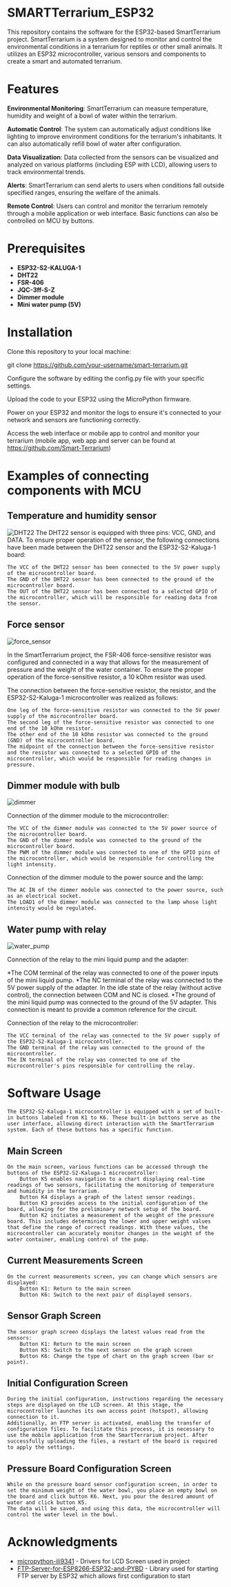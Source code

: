 # SMARTTerrarium_ESP32
This repository contains the software for the ESP32-based SmartTerrarium project. 
SmartTerrarium is a system designed to monitor and control the environmental conditions in a terrarium for reptiles or other small animals. 
It utilizes an ESP32 microcontroller, various sensors and components to create a smart and automated terrarium.

# Features

**Environmental Monitoring**: SmartTerrarium can measure temperature, humidity and weight of a bowl of water within the terrarium.

**Automatic Control**: The system can automatically adjust conditions like lighting to improve environment conditions for the terrarium's inhabitants. It can also automatically refill bowl of water after configuration.

**Data Visualization**: Data collected from the sensors can be visualized and analyzed on various platforms (including ESP with LCD), allowing users to track environmental trends.

**Alerts**: SmartTerrarium can send alerts to users when conditions fall outside specified ranges, ensuring the welfare of the animals.

**Remote Control**: Users can control and monitor the terrarium remotely through a mobile application or web interface. Basic functions can also be controlled on MCU by buttons.

# Prerequisites
- **ESP32-S2-KALUGA-1**
- **DHT22**
- **FSR-406**
- **JQC-3ff-S-Z**
- **Dimmer module**
- **Mini water pump (5V)**
  
# Installation
Clone this repository to your local machine:

git clone https://github.com/your-username/smart-terrarium.git

Configure the software by editing the config.py file with your specific settings.

Upload the code to your ESP32 using the MicroPython firmware.

Power on your ESP32 and monitor the logs to ensure it's connected to your network and sensors are functioning correctly.

Access the web interface or mobile app to control and monitor your terrarium (mobile app, web app and server can be found at https://github.com/Smart-Terrarium)

# Examples of connecting components with MCU
## Temperature and humidity sensor
![DHT22](https://github.com/Falron98/SMARTTerrarium_ESP32/assets/61655970/0fef7879-b333-4b9b-b028-c49d61431d3b)
The DHT22 sensor is equipped with three pins: VCC, GND, and DATA. 
To ensure proper operation of the sensor, the following connections have been made between the DHT22 sensor and the ESP32-S2-Kaluga-1 board:

    The VCC of the DHT22 sensor has been connected to the 5V power supply of the microcontroller board.
    The GND of the DHT22 sensor has been connected to the ground of the microcontroller board.
    The OUT of the DHT22 sensor has been connected to a selected GPIO of the microcontroller, which will be responsible for reading data from the sensor.

## Force sensor
![force_sensor](https://github.com/Falron98/SMARTTerrarium_ESP32/assets/61655970/91f3f638-8e5e-4571-9198-61b9b5a2bd04)

In the SmartTerrarium project, the FSR-406 force-sensitive resistor was configured and connected in a way that allows for the measurement of pressure and the weight of the water container. 
To ensure the proper operation of the force-sensitive resistor, a 10 kOhm resistor was used.

The connection between the force-sensitive resistor, the resistor, and the ESP32-S2-Kaluga-1 microcontroller was realized as follows:

    One leg of the force-sensitive resistor was connected to the 5V power supply of the microcontroller board.
    The second leg of the force-sensitive resistor was connected to one end of the 10 kOhm resistor.
    The other end of the 10 kOhm resistor was connected to the ground (GND) of the microcontroller board.
    The midpoint of the connection between the force-sensitive resistor and the resistor was connected to a selected GPIO of the microcontroller, which would be responsible for reading changes in pressure.

## Dimmer module with bulb
![dimmer](https://github.com/Falron98/SMARTTerrarium_ESP32/assets/61655970/c20fadee-63f2-4c04-b440-416122eb9607)

Connection of the dimmer module to the microcontroller:

    The VCC of the dimmer module was connected to the 5V power source of the microcontroller board.
    The GND of the dimmer module was connected to the ground of the microcontroller board.
    The PWM of the dimmer module was connected to one of the GPIO pins of the microcontroller, which would be responsible for controlling the light intensity.

Connection of the dimmer module to the power source and the lamp:

    The AC IN of the dimmer module was connected to the power source, such as an electrical socket.
    The LOAD1 of the dimmer module was connected to the lamp whose light intensity would be regulated.

## Water pump with relay
![water_pump](https://github.com/Falron98/SMARTTerrarium_ESP32/assets/61655970/21d97cca-fb66-43da-8141-d01b4e9fe74f)

Connection of the relay to the mini liquid pump and the adapter:

*The COM terminal of the relay was connected to one of the power inputs of the mini liquid pump.
*The NC terminal of the relay was connected to the 5V power supply of the adapter. In the idle state of the relay (without active control), the connection between COM and NC is closed.
*The ground of the mini liquid pump was connected to the ground of the 5V adapter. This connection is meant to provide a common reference for the circuit.

Connection of the relay to the microcontroller:

    The VCC terminal of the relay was connected to the 5V power supply of the ESP32-S2-Kaluga-1 microcontroller.
    The GND terminal of the relay was connected to the ground of the microcontroller.
    The IN terminal of the relay was connected to one of the microcontroller's pins responsible for controlling the relay.

# Software Usage
    The ESP32-S2-Kaluga-1 microcontroller is equipped with a set of built-in buttons labeled from K1 to K6. These built-in buttons serve as the user interface, allowing direct interaction with the SmartTerrarium system. Each of these buttons has a specific function.

## Main Screen
    On the main screen, various functions can be accessed through the buttons of the ESP32-S2-Kaluga-1 microcontroller:
        Button K5 enables navigation to a chart displaying real-time readings of two sensors, facilitating the monitoring of temperature and humidity in the terrarium.
        Button K4 displays a graph of the latest sensor readings.
        Button K3 provides access to the initial configuration of the board, allowing for the preliminary network setup of the board.
        Button K2 initiates a measurement of the weight of the pressure board. This includes determining the lower and upper weight values that define the range of correct readings. With these values, the microcontroller can accurately monitor changes in the weight of the water container, enabling control of the pump.

## Current Measurements Screen
    On the current measurements screen, you can change which sensors are displayed:
        Button K1: Return to the main screen
        Button K6: Switch to the next pair of displayed sensors.

## Sensor Graph Screen
    The sensor graph screen displays the latest values read from the sensors:
        Button K1: Return to the main screen
        Button K5: Switch to the next sensor on the graph screen
        Button K6: Change the type of chart on the graph screen (bar or point).

## Initial Configuration Screen
    During the initial configuration, instructions regarding the necessary steps are displayed on the LCD screen. At this stage, the microcontroller launches its own access point (hotspot), allowing connection to it.
    Additionally, an FTP server is activated, enabling the transfer of configuration files. To facilitate this process, it is necessary to use the mobile application from the SmartTerrarium project. After successfully uploading the files, a restart of the board is required to apply the settings.

## Pressure Board Configuration Screen
    While on the pressure board sensor configuration screen, in order to set the minimum weight of the water bowl, you place an empty bowl on the board and click button K6. Next, you pour the desired amount of water and click button K5. 
    The data will be saved, and using this data, the microcontroller will control the water level in the bowl.
    
# Acknowledgments
- [micropython-ili9341](https://github.com/rdagger/micropython-ili9341) - Drivers for LCD Screen used in project
- [FTP-Server-for-ESP8266-ESP32-and-PYBD](https://github.com/robert-hh/FTP-Server-for-ESP8266-ESP32-and-PYBD) - Library used for starting FTP server by ESP32 which allows first configuration to start
